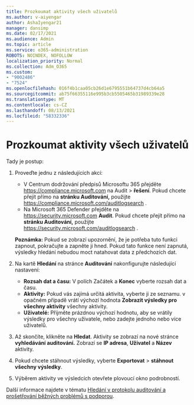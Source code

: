 ```yaml
---
title: Prozkoumat aktivity všech uživatelů
ms.author: v-aiyengar
author: AshaIyengar21
manager: dansimp
ms.date: 02/17/2021
ms.audience: Admin
ms.topic: article
ms.service: o365-administration
ROBOTS: NOINDEX, NOFOLLOW
localization_priority: Normal
ms.collection: Adm_O365
ms.custom:
- "9002486"
- "7524"
ms.openlocfilehash: 016f4b1caa05cb26d1e6795551b64737d4cb64a5
ms.sourcegitcommit: ab75f66355116e995b3cb5505465b31989339e28
ms.translationtype: MT
ms.contentlocale: cs-CZ
ms.lasthandoff: 08/13/2021
ms.locfileid: "58332336"
---
```

# <a name="investigate-all-the-users-activities"></a>Prozkoumat aktivity všech uživatelů

Tady je postup:

1. Proveďte jednu z následujících akcí:
   - V Centrum dodržování předpisů Microsoftu 365 přejděte <https://compliance.microsoft.com> na Audit  \> **řešení**. Pokud chcete přejít přímo na **stránku Auditování,** použijte <https://compliance.microsoft.com/auditlogsearch> .
   - Na Microsoft 365 Defender přejděte na <https://security.microsoft.com> **Audit**. Pokud chcete přejít přímo na **stránku Auditování,** použijte <https://security.microsoft.com/auditlogsearch> .

    **Poznámka:** Pokud se zobrazí upozornění, že je potřeba tuto funkci zapnout, pokračujte a zapněte ji hned. Pokud tato funkce není zapnutá, výsledky hledání nebudou moct natahovat data z předchozích dat.

2. Na kartě **Hledání** na stránce **Auditování** nakonfigurujte následující nastavení:
   - **Rozsah dat a času:** V polích  Začátek a **Konec** vyberte rozsah dat a času.
   - **Aktivity:** Pokud vás zajímá určitá aktivita, vyberte ji ze seznamu. v opačném případě vrátí výchozí hodnota **Zobrazit výsledky pro všechny aktivity** všechny aktivity.
   - **Uživatelé:** Přijměte prázdnou výchozí hodnotu, aby se vrátily výsledky pro všechny uživatele, nebo zadejte jednoho nebo více uživatelů.

3. Až skončíte, klikněte na **Hledat**. Aktivity se zobrazí na nové stránce **vyhledávání auditování.** Zobrazí se **IP adresa**, **Uživatel** a **Název** aktivity.

4. Pokud chcete stáhnout výsledky, vyberte **Exportovat** \> **stáhnout všechny výsledky**.

5. Výběrem aktivity ve výsledcích otevřete plovoucí okno podrobností.

Další informace najdete v tématu [Hledání v protokolu auditování a prošetřování běžných problémů s podporou](https://docs.microsoft.com/microsoft-365/compliance/auditing-troubleshooting-scenarios).
